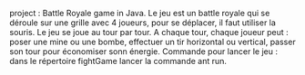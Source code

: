 project : Battle Royale game in Java. 
Le jeu est un battle royale qui se déroule sur une grille avec 4 joueurs, pour se déplacer, il faut utiliser la souris. Le jeu se joue au tour par tour. A chaque tour, chaque joueur peut : poser une mine ou une bombe,  effectuer un tir horizontal ou vertical, passer son tour pour économiser sonn énergie. 
Commande pour lancer le jeu : dans le répertoire fightGame lancer la commande ant run.